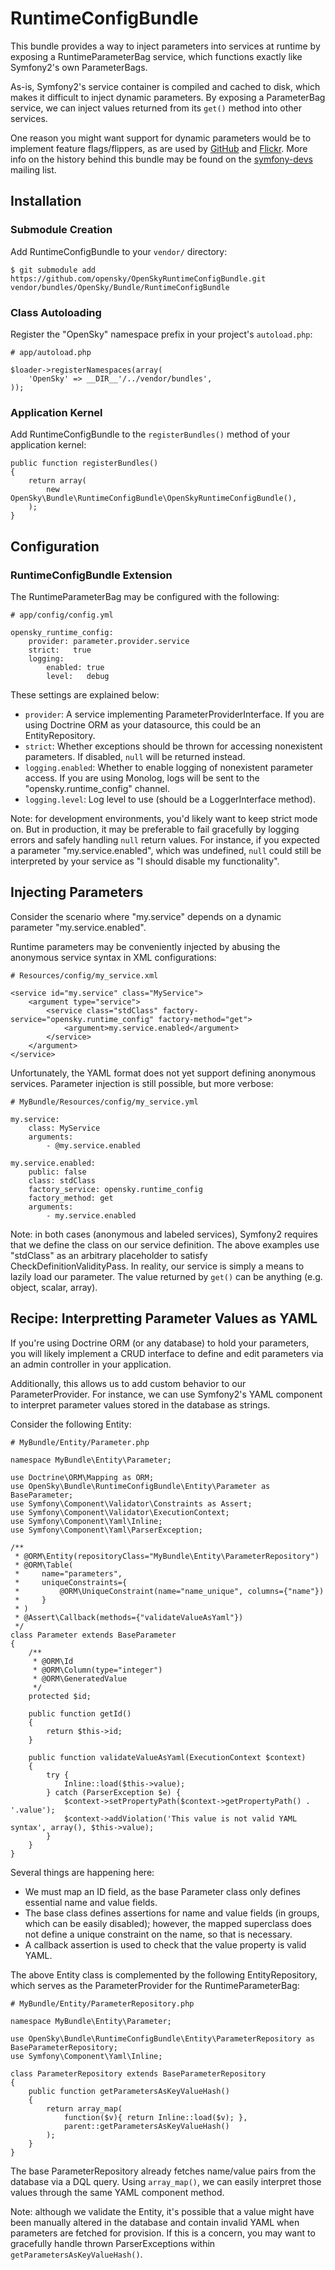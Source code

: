 # RuntimeConfigBundle

This bundle provides a way to inject parameters into services at runtime by
exposing a RuntimeParameterBag service, which functions exactly like Symfony2's
own ParameterBags.

As-is, Symfony2's service container is compiled and cached to disk, which makes
it difficult to inject dynamic parameters. By exposing a ParameterBag service,
we can inject values returned from its `get()` method into other services.

One reason you might want support for dynamic parameters would be to implement
feature flags/flippers, as are used by [GitHub][] and [Flickr][]. More info on
the history behind this bundle may be found on the [symfony-devs][] mailing list.

  [GitHub]: https://github.com/blog/677-how-we-deploy-new-features
  [Flickr]: http://code.flickr.com/blog/2009/12/02/flipping-out/
  [symfony-devs]: https://groups.google.com/forum/#!msg/symfony-devs/DKSoai_CWX4/qJVeFhL6GzAJ

## Installation

### Submodule Creation

Add RuntimeConfigBundle to your `vendor/` directory:

    $ git submodule add https://github.com/opensky/OpenSkyRuntimeConfigBundle.git vendor/bundles/OpenSky/Bundle/RuntimeConfigBundle

### Class Autoloading

Register the "OpenSky" namespace prefix in your project's `autoload.php`:

    # app/autoload.php

    $loader->registerNamespaces(array(
        'OpenSky' => __DIR__'/../vendor/bundles',
    ));

### Application Kernel

Add RuntimeConfigBundle to the `registerBundles()` method of your application
kernel:

    public function registerBundles()
    {
        return array(
            new OpenSky\Bundle\RuntimeConfigBundle\OpenSkyRuntimeConfigBundle(),
        );
    }

## Configuration

### RuntimeConfigBundle Extension

The RuntimeParameterBag may be configured with the following:

    # app/config/config.yml

    opensky_runtime_config:
        provider: parameter.provider.service
        strict:   true
        logging:
            enabled: true
            level:   debug

These settings are explained below:

 * `provider`: A service implementing ParameterProviderInterface. If you are
    using Doctrine ORM as your datasource, this could be an EntityRepository.
 * `strict`: Whether exceptions should be thrown for accessing nonexistent
    parameters. If disabled, `null` will be returned instead.
 * `logging.enabled`: Whether to enable logging of nonexistent parameter access.
    If you are using Monolog, logs will be sent to the "opensky.runtime_config"
    channel.
 * `logging.level`: Log level to use (should be a LoggerInterface method).

Note: for development environments, you'd likely want to keep strict mode on.
But in production, it may be preferable to fail gracefully by logging errors and
safely handling `null` return values. For instance, if you expected a parameter
"my.service.enabled", which was undefined, `null` could still be interpreted by
your service as "I should disable my functionality".

## Injecting Parameters ##

Consider the scenario where "my.service" depends on a dynamic parameter
"my.service.enabled".

Runtime parameters may be conveniently injected by abusing the anonymous service
syntax in XML configurations:

    # Resources/config/my_service.xml

    <service id="my.service" class="MyService">
        <argument type="service">
            <service class="stdClass" factory-service="opensky.runtime_config" factory-method="get">
                <argument>my.service.enabled</argument>
            </service>
        </argument>
    </service>

Unfortunately, the YAML format does not yet support defining anonymous services.
Parameter injection is still possible, but more verbose:

    # MyBundle/Resources/config/my_service.yml

    my.service:
        class: MyService
        arguments:
            - @my.service.enabled

    my.service.enabled:
        public: false
        class: stdClass
        factory_service: opensky.runtime_config
        factory_method: get
        arguments:
            - my.service.enabled

Note: in both cases (anonymous and labeled services), Symfony2 requires that we
define the class on our service definition. The above examples use "stdClass" as
an arbitrary placeholder to satisfy CheckDefinitionValidityPass. In reality, our
service is simply a means to lazily load our parameter. The value returned by
`get()` can be anything (e.g. object, scalar, array).

## Recipe: Interpretting Parameter Values as YAML ##

If you're using Doctrine ORM (or any database) to hold your parameters, you will
likely implement a CRUD interface to define and edit parameters via an admin
controller in your application.

Additionally, this allows us to add custom behavior to our ParameterProvider.
For instance, we can use Symfony2's YAML component to interpret parameter values
stored in the database as strings.

Consider the following Entity:

    # MyBundle/Entity/Parameter.php

    namespace MyBundle\Entity\Parameter;

    use Doctrine\ORM\Mapping as ORM;
    use OpenSky\Bundle\RuntimeConfigBundle\Entity\Parameter as BaseParameter;
    use Symfony\Component\Validator\Constraints as Assert;
    use Symfony\Component\Validator\ExecutionContext;
    use Symfony\Component\Yaml\Inline;
    use Symfony\Component\Yaml\ParserException;

    /**
     * @ORM\Entity(repositoryClass="MyBundle\Entity\ParameterRepository")
     * @ORM\Table(
     *     name="parameters",
     *     uniqueConstraints={
     *         @ORM\UniqueConstraint(name="name_unique", columns={"name"})
     *     }
     * )
     * @Assert\Callback(methods={"validateValueAsYaml"})
     */
    class Parameter extends BaseParameter
    {
        /**
         * @ORM\Id
         * @ORM\Column(type="integer")
         * @ORM\GeneratedValue
         */
        protected $id;

        public function getId()
        {
            return $this->id;
        }

        public function validateValueAsYaml(ExecutionContext $context)
        {
            try {
                Inline::load($this->value);
            } catch (ParserException $e) {
                $context->setPropertyPath($context->getPropertyPath() . '.value');
                $context->addViolation('This value is not valid YAML syntax', array(), $this->value);
            }
        }
    }

Several things are happening here:

 * We must map an ID field, as the base Parameter class only defines essential
   name and value fields.
 * The base class defines assertions for name and value fields (in groups, which
   can be easily disabled); however, the mapped superclass does not define a
   unique constraint on the name, so that is necessary.
 * A callback assertion is used to check that the value property is valid YAML.

The above Entity class is complemented by the following EntityRepository, which
serves as the ParameterProvider for the RuntimeParameterBag:

    # MyBundle/Entity/ParameterRepository.php

    namespace MyBundle\Entity\Parameter;

    use OpenSky\Bundle\RuntimeConfigBundle\Entity\ParameterRepository as BaseParameterRepository;
    use Symfony\Component\Yaml\Inline;

    class ParameterRepository extends BaseParameterRepository
    {
        public function getParametersAsKeyValueHash()
        {
            return array_map(
                function($v){ return Inline::load($v); },
                parent::getParametersAsKeyValueHash()
            );
        }
    }

The base ParameterRepository already fetches name/value pairs from the database
via a DQL query. Using `array_map()`, we can easily interpret those values
through the same YAML component method.

Note: although we validate the Entity, it's possible that a value might have
been manually altered in the database and contain invalid YAML when parameters
are fetched for provision. If this is a concern, you may want to gracefully
handle thrown ParserExceptions within `getParametersAsKeyValueHash()`.
